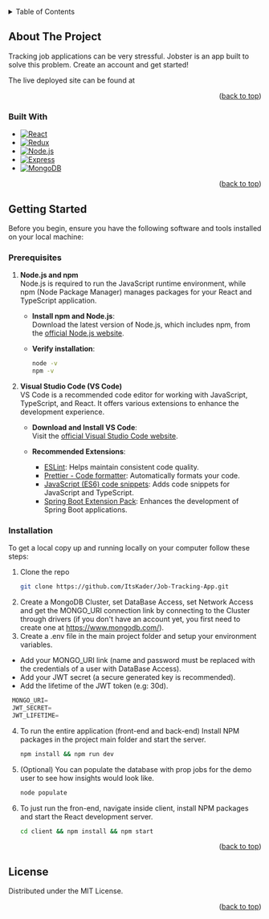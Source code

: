 <a id="readme-top"></a>

<!--
*** Thanks for checking out the Best-README-Template. If you have a suggestion
*** that would make this better, please fork the repo and create a pull request
*** or simply open an issue with the tag "enhancement".
*** Don't forget to give the project a star!
*** Thanks again! Now go create something AMAZING! :D
-->

<!-- PROJECT SHIELDS -->
<!--
*** I'm using markdown "reference style" links for readability.
*** Reference links are enclosed in brackets [ ] instead of parentheses ( ).
*** See the bottom of this document for the declaration of the reference variables
*** for contributors-url, forks-url, etc. This is an optional, concise syntax you may use.
*** https://www.markdownguide.org/basic-syntax/#reference-style-links
-->



<!-- TABLE OF CONTENTS -->
<details>
  <summary>Table of Contents</summary>
  <ol>
    <li>
      <a href="#about-the-project">About The Project</a>
      <ul>
        <li><a href="#built-with">Built With</a></li>
      </ul>
    </li>
    <li>
      <a href="#getting-started">Getting Started</a>
      <ul>
        <li><a href="#prerequisites">Prerequisites</a></li>
        <li><a href="#installation">Installation</a></li>
      </ul>
    </li>
    <li><a href="#license">License</a></li>
  </ol>
</details>

<!-- ABOUT THE PROJECT -->

## About The Project

Tracking job applications can be very stressful. Jobster is an app built to solve this problem. Create an account and get started!

The live deployed site can be found at 


<p align="right">(<a href="#readme-top">back to top</a>)</p>

### Built With

- [![React][React.js]][React-url]
- [![Redux][Redux.js]][Redux-url]
- [![Node.js][Node.js]][Node-url]
- [![Express][Express.js]][Express-url]
- [![MongoDB][MongoDB]][Mongo-url]


<p align="right">(<a href="#readme-top">back to top</a>)</p>

<!-- GETTING STARTED -->

## Getting Started

Before you begin, ensure you have the following software and tools installed on your local machine:

### Prerequisites

1. **Node.js and npm**  
   Node.js is required to run the JavaScript runtime environment, while npm (Node Package Manager) manages packages for your React and TypeScript application.

   - **Install npm and Node.js**:  
     Download the latest version of Node.js, which includes npm, from the [official Node.js website](https://nodejs.org/).

   - **Verify installation**:
     ```sh
     node -v
     npm -v
     ```


2. **Visual Studio Code (VS Code)**  
   VS Code is a recommended code editor for working with JavaScript, TypeScript, and React. It offers various extensions to enhance the development experience.

   - **Download and Install VS Code**:  
     Visit the [official Visual Studio Code website](https://code.visualstudio.com/).

   - **Recommended Extensions**:
     - [ESLint](https://marketplace.visualstudio.com/items?itemName=dbaeumer.vscode-eslint): Helps maintain consistent code quality.
     - [Prettier - Code formatter](https://marketplace.visualstudio.com/items?itemName=esbenp.prettier-vscode): Automatically formats your code.
     - [JavaScript (ES6) code snippets](https://marketplace.visualstudio.com/items?itemName=xabikos.JavaScriptSnippets): Adds code snippets for JavaScript and TypeScript.
     - [Spring Boot Extension Pack](https://marketplace.visualstudio.com/items?itemName=Pivotal.vscode-boot-dev-pack): Enhances the development of Spring Boot applications.

### Installation
To get a local copy up and running locally on your computer follow these steps:

1. Clone the repo
   ```sh
   git clone https://github.com/ItsKader/Job-Tracking-App.git
   ```
2. Create a MongoDB Cluster, set DataBase Access, set Network Access and get the MONGO_URI connection link by connecting to the Cluster through drivers (if you don't have an account yet, you first need to create one at https://www.mongodb.com/).
3. Create a .env file in the main project folder and setup your environment variables.
  - Add your MONGO_URI link (name and password must be replaced with the credentials of a user with DataBase Access).
  - Add your JWT secret (a secure generated key is recommended).
  - Add the lifetime of the JWT token (e.g: 30d).

   ```js
    MONGO_URI=
    JWT_SECRET=
    JWT_LIFETIME=
   ```
4. To run the entire application (front-end and back-end) Install NPM packages in the project main folder and start the server.
   ```sh
   npm install && npm run dev
   ```
5. (Optional) You can populate the database with prop jobs for the demo user to see how insights would look like.
   ```sh
   node populate
   ```
6. To just run the fron-end, navigate inside client, install NPM packages and start the React development server.
   ```sh
   cd client && npm install && npm start
   ```




<p align="right">(<a href="#readme-top">back to top</a>)</p>


<!-- LICENSE -->

## License

Distributed under the MIT License.

<p align="right">(<a href="#readme-top">back to top</a>)</p>

<!-- MARKDOWN LINKS & IMAGES -->
<!-- https://www.markdownguide.org/basic-syntax/#reference-style-links -->


[React.js]: https://img.shields.io/badge/React-20232A?style=for-the-badge&logo=react&logoColor=61DAFB
[React-url]: https://reactjs.org/
[Node.js]: https://img.shields.io/badge/Node.js-339933?style=for-the-badge&logo=nodedotjs&logoColor=white
[Node-url]: https://nodejs.org/
[Express.js]: https://img.shields.io/badge/Express-000000?style=for-the-badge&logo=express&logoColor=white
[Express-url]: https://expressjs.com/
[MongoDB]: https://img.shields.io/badge/MongoDB-47A248?style=for-the-badge&logo=mongodb&logoColor=white
[Mongo-url]: https://www.mongodb.com/
[Redux.js]: https://img.shields.io/badge/Redux-764ABC?style=for-the-badge&logo=redux&logoColor=white
[Redux-url]: https://redux-toolkit.js.org/
